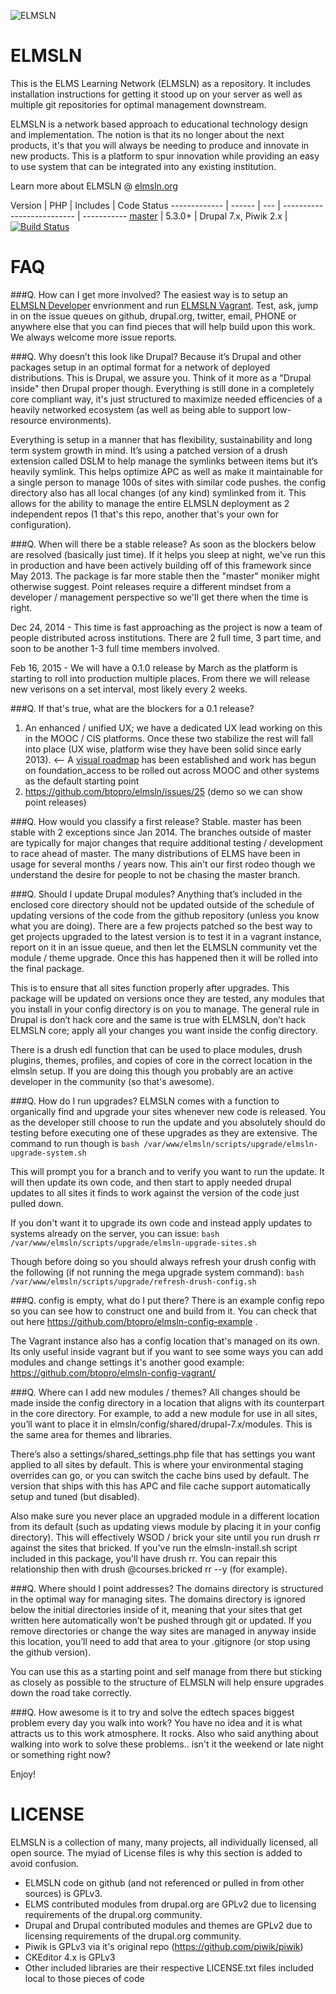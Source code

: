 ![ELMSLN](https://raw.githubusercontent.com/michael-collins/elmsln-logos/master/png-lowres-solid/lowres_horizontal-color.png "ELMS Learning Network")

ELMSLN
==============
This is the ELMS Learning Network (ELMSLN) as a repository.  It includes installation instructions for getting it stood up on your server as well as multiple git repositories for optimal management downstream.

ELMSLN is a network based approach to educational technology design and implementation. The notion is that its no longer about the next products, it's that you will always be needing to produce and innovate in new products. This is a platform to spur innovation while providing an easy to use system that can be integrated into any existing institution.

Learn more about ELMSLN @ [elmsln.org](http://elmsln.org/)

Version | PHP | Includes | Code Status 
------------- | ------  | --- | -------------------------- | -----------
[master](https://travis-ci.org/btopro/elmsln)  | 5.3.0+ | Drupal 7.x, Piwik 2.x | [![Build Status](https://travis-ci.org/btopro/elmsln.svg?branch=master)](https://travis-ci.org/btopro/elmsln)

FAQ
==============
###Q. How can I get more involved?
The easiest way is to setup an [ELMSLN Developer](http://github.com/btopro/elmsln-developer) envrionment and run [ELMSLN Vagrant](http://github.com/btopro/elmsln-vagrant). Test, ask, jump in on the issue queues on github, drupal.org, twitter, email, PHONE or anywhere else that you can find pieces that will help build upon this work. We always welcome more issue reports.

###Q. Why doesn’t this look like Drupal?
Because it’s Drupal and other packages setup in an optimal format for a network of deployed distributions. This is Drupal, we assure you. Think of it more as a "Drupal inside" then Drupal proper though. Everything is still done in a completely core compliant way, it's just structured to maximize needed efficencies of a heavily networked ecosystem (as well as being able to support low-resource environments).

Everything is setup in a manner that has flexibility, sustainability and long term system growth in mind. It’s using a patched version of a drush extension called DSLM to help manage the symlinks between items but it’s heavily symlink. This helps optimize APC as well as make it maintainable for a single person to manage 100s of sites with similar code pushes. the config directory also has all local changes (of any kind) symlinked from it. This allows for the ability to manage the entire ELMSLN deployment as 2 independent repos (1 that's this repo, another that's your own for configuration).

###Q. When will there be a stable release?
As soon as the blockers below are resolved (basically just time). If it helps you sleep at night, we've run this in production and have been actively building off of this framework since May 2013. The package is far more stable then the "master" moniker might otherwise suggest. Point releases require a different mindset from a developer / management perspective so we'll get there when the time is right.

Dec 24, 2014 - This time is fast approaching as the project is now a team of people distributed across institutions. There are 2 full time, 3 part time, and soon to be another 1-3 full time members involved.

Feb 16, 2015 - We will have a 0.1.0 release by March as the platform is starting to roll into production multiple places. From there we will release new verisons on a set interval, most likely every 2 weeks.

###Q. If that's true, what are the blockers for a 0.1 release?
1. An enhanced / unified UX; we have a dedicated UX lead working on this in the MOOC / CIS platforms. Once these two stabilize the rest will fall into place (UX wise, platform wise they have been solid since early 2013). <-- A [visual roadmap](https://projects.invisionapp.com/share/N21TGJ7QZ) has been established and work has begun on foundation_access to be rolled out across MOOC and other systems as the default starting point
2. https://github.com/btopro/elmsln/issues/25 (demo so we can show point releases)

###Q. How would you classify a first release?
Stable. master has been stable with 2 exceptions since Jan 2014. The branches outside of master are typically for major changes that require additional testing / development to race ahead of master. The many distributions of ELMS have been in usage for several months / years now. This ain't our first rodeo though we understand the desire for people to not be chasing the master branch.

###Q. Should I update Drupal modules?
Anything that’s included in the enclosed core directory should not be updated outside of the schedule of updating versions of the code from the github repository (unless you know what you are doing). There are a few projects patched so the best way to get projects upgraded to the latest version is to test it in a vagrant instance, report on it in an issue queue, and then let the ELMSLN community vet the module / theme upgrade.  Once this has happened then it will be rolled into the final package.

This is to ensure that all sites function properly after upgrades.  This package will be updated on versions once they are tested, any modules that you install in your config directory is on you to manage.  The general rule in Drupal is don’t hack core and the same is true with ELMSLN, don’t hack ELMSLN core; apply all your changes you want inside the config directory.

There is a drush edl function that can be used to place modules, drush plugins, themes, profiles, and copies of core in the correct location in the elmsln setup. If you are doing this though you probably are an active developer in the community (so that's awesome).

###Q. How do I run upgrades?
ELMSLN comes with a function to organically find and upgrade your sites whenever new code is released. You as the developer still choose to run the update and you absolutely should do testing before executing one of these upgrades as they are extensive. The command to run though is
`bash /var/www/elmsln/scripts/upgrade/elmsln-upgrade-system.sh`

This will prompt you for a branch and to verify you want to run the update. It will then update its own code, and then start to apply needed drupal updates to all sites it finds to work against the version of the code just pulled down.

If you don't want it to upgrade its own code and instead apply updates to systems already on the server, you can issue:
`bash /var/www/elmsln/scripts/upgrade/elmsln-upgrade-sites.sh`

Though before doing so you should always refresh your drush config with the following (if not running the mega upgrade system command):
`bash /var/www/elmsln/scripts/upgrade/refresh-drush-config.sh`

###Q. config is empty, what do I put there?
There is an example config repo so you can see how to construct one and build from it. You can check that out here https://github.com/btopro/elmsln-config-example .

The Vagrant instance also has a config location that's managed on its own. Its only useful inside vagrant but if you want to see some ways you can add modules and change settings it's another good example: https://github.com/btopro/elmsln-config-vagrant/

###Q. Where can I add new modules / themes?
All changes should be made inside the config directory in a location that aligns with its counterpart in the core directory.  For example, to add a new module for use in all sites, you’ll want to place it in elmsln/config/shared/drupal-7.x/modules.  This is the same area for themes and libraries.

There’s also a settings/shared_settings.php file that has settings you want applied to all sites by default.  This is where your environmental staging overrides can go, or you can switch the cache bins used by default.  The version that ships with this has APC and file cache support automatically setup and tuned (but disabled).

Also make sure you never place an upgraded module in a different location from its default (such as updating views module by placing it in your config directory).  This will effectively WSOD / brick your site until you run drush rr against the sites that bricked. If you've run the elmsln-install.sh script included in this package, you'll have drush rr. You can repair this relationship then with drush @courses.bricked rr --y (for example).

###Q. Where should I point addresses?
The domains directory is structured in the optimal way for managing sites.  The domains directory is ignored below the initial directories inside of it, meaning that your sites that get written here automatically won’t be pushed through git or updated.  If you remove directories or change the way sites are managed in anyway inside this location, you’ll need to add that area to your .gitignore (or stop using the github version).

You can use this as a starting point and self manage from there but sticking as closely as possible to the structure of ELMSLN will help ensure upgrades down the road take correctly.

###Q. How awesome is it to try and solve the edtech spaces biggest problem every day you walk into work?
You have no idea and it is what attracts us to this work atmosphere. It rocks. Also who said anything about walking into work to solve these problems.. isn't it the weekend or late night or something right now?

Enjoy!

LICENSE
=======
ELMSLN is a collection of many, many projects, all individually licensed, all open source. The myiad of License files is why this section is added to avoid confusion.

* ELMSLN code on github (and not referenced or pulled in from other sources) is GPLv3.
* ELMS contributed modules from drupal.org are GPLv2 due to licensing requirements of the drupal.org community.
* Drupal and Drupal contributed modules and themes are GPLv2 due to licensing requirements of the drupal.org community.
* Piwik is GPLv3 via it's original repo (https://github.com/piwik/piwik)
* CKEditor 4.x is GPLv3
* Other included libraries are their respective LICENSE.txt files included local to those pieces of code
